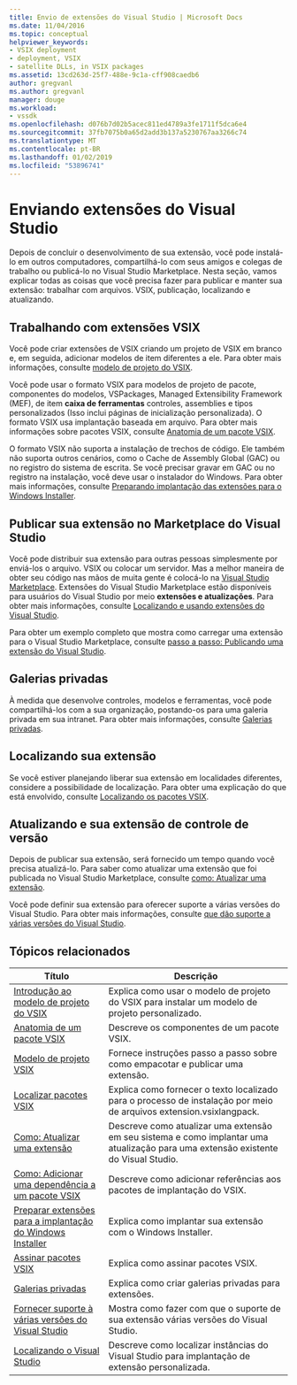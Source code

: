 ```yaml
---
title: Envio de extensões do Visual Studio | Microsoft Docs
ms.date: 11/04/2016
ms.topic: conceptual
helpviewer_keywords:
- VSIX deployment
- deployment, VSIX
- satellite DLLs, in VSIX packages
ms.assetid: 13cd263d-25f7-488e-9c1a-cff908caedb6
author: gregvanl
ms.author: gregvanl
manager: douge
ms.workload:
- vssdk
ms.openlocfilehash: d076b7d02b5acec811ed4789a3fe1711f5dca6e4
ms.sourcegitcommit: 37fb7075b0a65d2add3b137a5230767aa3266c74
ms.translationtype: MT
ms.contentlocale: pt-BR
ms.lasthandoff: 01/02/2019
ms.locfileid: "53896741"
---
```

# <a name="shipping-visual-studio-extensions"></a>Enviando extensões do Visual Studio
Depois de concluir o desenvolvimento de sua extensão, você pode instalá-lo em outros computadores, compartilhá-lo com seus amigos e colegas de trabalho ou publicá-lo no Visual Studio Marketplace. Nesta seção, vamos explicar todas as coisas que você precisa fazer para publicar e manter sua extensão: trabalhar com arquivos. VSIX, publicação, localizando e atualizando.  
  
## <a name="working-with-vsix-extensions"></a>Trabalhando com extensões VSIX  
 Você pode criar extensões de VSIX criando um projeto de VSIX em branco e, em seguida, adicionar modelos de item diferentes a ele. Para obter mais informações, consulte [modelo de projeto do VSIX](../extensibility/vsix-project-template.md).  
  
 Você pode usar o formato VSIX para modelos de projeto de pacote, componentes do modelos, VSPackages, Managed Extensibility Framework (MEF), de item **caixa de ferramentas** controles, assemblies e tipos personalizados (Isso inclui páginas de inicialização personalizada). O formato VSIX usa implantação baseada em arquivo. Para obter mais informações sobre pacotes VSIX, consulte [Anatomia de um pacote VSIX](../extensibility/anatomy-of-a-vsix-package.md).  
  
 O formato VSIX não suporta a instalação de trechos de código. Ele também não suporta outros cenários, como o Cache de Assembly Global (GAC) ou no registro do sistema de escrita. Se você precisar gravar em GAC ou no registro na instalação, você deve usar o instalador do Windows. Para obter mais informações, consulte [Preparando implantação das extensões para o Windows Installer](../extensibility/preparing-extensions-for-windows-installer-deployment.md).  
  
## <a name="publishing-your-extension-to-the-visual-studio-marketplace"></a>Publicar sua extensão no Marketplace do Visual Studio  
 Você pode distribuir sua extensão para outras pessoas simplesmente por enviá-los o arquivo. VSIX ou colocar um servidor. Mas a melhor maneira de obter seu código nas mãos de muita gente é colocá-lo na [Visual Studio Marketplace](https://marketplace.visualstudio.com/vs). Extensões do Visual Studio Marketplace estão disponíveis para usuários do Visual Studio por meio **extensões e atualizações**. Para obter mais informações, consulte [Localizando e usando extensões do Visual Studio](../ide/finding-and-using-visual-studio-extensions.md).  
  
 Para obter um exemplo completo que mostra como carregar uma extensão para o Visual Studio Marketplace, consulte [passo a passo: Publicando uma extensão do Visual Studio](../extensibility/walkthrough-publishing-a-visual-studio-extension.md).  
  
## <a name="private-galleries"></a>Galerias privadas  
 À medida que desenvolve controles, modelos e ferramentas, você pode compartilhá-los com a sua organização, postando-os para uma galeria privada em sua intranet. Para obter mais informações, consulte [Galerias privadas](../extensibility/private-galleries.md).  
  
## <a name="localizing-your-extension"></a>Localizando sua extensão  
 Se você estiver planejando liberar sua extensão em localidades diferentes, considere a possibilidade de localização. Para obter uma explicação do que está envolvido, consulte [Localizando os pacotes VSIX](../extensibility/localizing-vsix-packages.md).  
  
## <a name="updating-and-versioning-your-extension"></a>Atualizando e sua extensão de controle de versão  
 Depois de publicar sua extensão, será fornecido um tempo quando você precisa atualizá-lo. Para saber como atualizar uma extensão que foi publicada no Visual Studio Marketplace, consulte [como: Atualizar uma extensão](../extensibility/how-to-update-a-visual-studio-extension.md).  
  
 Você pode definir sua extensão para oferecer suporte a várias versões do Visual Studio. Para obter mais informações, consulte [que dão suporte a várias versões do Visual Studio](../extensibility/supporting-multiple-versions-of-visual-studio.md).  
  
## <a name="related-topics"></a>Tópicos relacionados  
  
|Título|Descrição|  
|-----------|-----------------|  
|[Introdução ao modelo de projeto do VSIX](../extensibility/getting-started-with-the-vsix-project-template.md)|Explica como usar o modelo de projeto do VSIX para instalar um modelo de projeto personalizado.|  
|[Anatomia de um pacote VSIX](../extensibility/anatomy-of-a-vsix-package.md)|Descreve os componentes de um pacote VSIX.|  
|[Modelo de projeto VSIX](../extensibility/vsix-project-template.md)|Fornece instruções passo a passo sobre como empacotar e publicar uma extensão.|  
|[Localizar pacotes VSIX](../extensibility/localizing-vsix-packages.md)|Explica como fornecer o texto localizado para o processo de instalação por meio de arquivos extension.vsixlangpack.|  
|[Como: Atualizar uma extensão](../extensibility/how-to-update-a-visual-studio-extension.md)|Descreve como atualizar uma extensão em seu sistema e como implantar uma atualização para uma extensão existente do Visual Studio.|  
|[Como: Adicionar uma dependência a um pacote VSIX](../extensibility/how-to-add-a-dependency-to-a-vsix-package.md)|Descreve como adicionar referências aos pacotes de implantação do VSIX.|  
|[Preparar extensões para a implantação do Windows Installer](../extensibility/preparing-extensions-for-windows-installer-deployment.md)|Explica como implantar sua extensão com o Windows Installer.|  
|[Assinar pacotes VSIX](../extensibility/signing-vsix-packages.md)|Explica como assinar pacotes VSIX.|  
|[Galerias privadas](../extensibility/private-galleries.md)|Explica como criar galerias privadas para extensões.|  
|[Fornecer suporte à várias versões do Visual Studio](../extensibility/supporting-multiple-versions-of-visual-studio.md)|Mostra como fazer com que o suporte de sua extensão várias versões do Visual Studio.|
|[Localizando o Visual Studio](locating-visual-studio.md)|Descreve como localizar instâncias do Visual Studio para implantação de extensão personalizada.|
